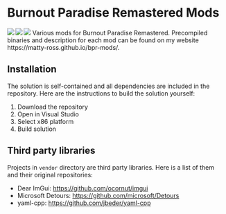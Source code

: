 # Burnout Paradise Remastered Mods
<img align="left" src="https://img.shields.io/badge/c++-%2300599C.svg?style=for-the-badge&logo=c%2B%2B&logoColor=white" />
<img align="left" src="https://img.shields.io/badge/Visual%20Studio-5C2D91.svg?style=for-the-badge&logo=visual-studio&logoColor=white" />
<img src="https://img.shields.io/badge/Windows-0078D6?style=for-the-badge&logo=windows&logoColor=white" />
Various mods for Burnout Paradise Remastered.
Precompiled binaries and description for each mod can be found on my website https://matty-ross.github.io/bpr-mods/.

## Installation
The solution is self-contained and all dependencies are included in the repository.
Here are the instructions to build the solution yourself:
1. Download the repository
2. Open in Visual Studio
3. Select x86 platform
4. Build solution

## Third party libraries
Projects in `vendor` directory are third party libraries.
Here is a list of them and their original repositories:
- Dear ImGui: https://github.com/ocornut/imgui
- Microsoft Detours: https://github.com/microsoft/Detours
- yaml-cpp: https://github.com/jbeder/yaml-cpp
